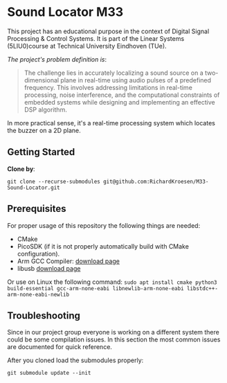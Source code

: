 # Sound Locator M33 
This project has an educational purpose in the context of Digital Signal Processing & Control Systems. It is part of the Linear Systems (5LIU0)course at Technical University Eindhoven (TUe).

*The project's problem definition is*: 
> The challenge lies in accurately localizing a sound source on a two-dimensional plane
in real-time using audio pulses of a predefined frequency.
This involves addressing limitations in real-time processing, noise interference, and
the computational constraints of embedded systems while designing and implementing an effective DSP algorithm.

In more practical sense, it's a real-time processing system which locates the buzzer on a 2D plane. 

## Getting Started
**Clone by**: 

``
git clone --recurse-submodules git@github.com:RichardKroesen/M33-Sound-Locator.git
``

## Prerequisites 
For proper usage of this repository the following things are needed: 
- CMake
- PicoSDK (if it is not properly automatically build with CMake configuration).
- Arm GCC Compiler: [download page](https://developer.arm.com/downloads/-/gnu-rm)
- libusb [download page](https://libusb.info/)
 
Or use on Linux the following command:
`sudo apt install cmake python3 build-essential gcc-arm-none-eabi libnewlib-arm-none-eabi libstdc++-arm-none-eabi-newlib`

## Troubleshooting 
Since in our project group everyone is working on a different system there could be some compilation issues. In this section the most common issues are documented for quick reference. 

After you cloned load the submodules properly:

``
git submodule update --init
`` 